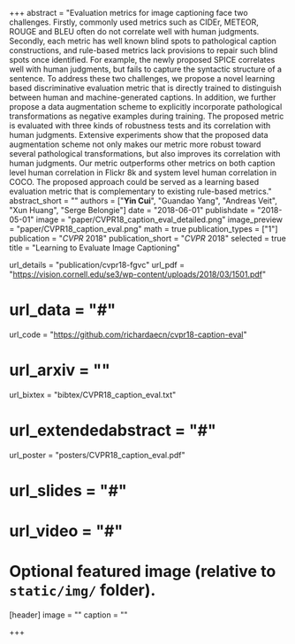 +++
abstract = "Evaluation metrics for image captioning face two challenges. Firstly, commonly used metrics such as CIDEr, METEOR, ROUGE and BLEU often do not correlate well with human judgments. Secondly, each metric has well known blind spots to pathological caption constructions, and rule-based metrics lack provisions to repair such blind spots once identified. For example, the newly proposed SPICE correlates well with human judgments, but fails to capture the syntactic structure of a sentence. To address these two challenges, we propose a novel learning based discriminative evaluation metric that is directly trained to distinguish between human and machine-generated captions. In addition, we further propose a data augmentation scheme to explicitly incorporate pathological transformations as negative examples during training. The proposed metric is evaluated with three kinds of robustness tests and its correlation with human judgments. Extensive experiments show that the proposed data augmentation scheme not only makes our metric more robust toward several pathological transformations, but also improves its correlation with human judgments. Our metric outperforms other metrics on both caption level human correlation in Flickr 8k and system level human correlation in COCO. The proposed approach could be served as a learning based evaluation metric that is complementary to existing rule-based metrics."
abstract_short = ""
authors = ["**Yin Cui**", "Guandao Yang", "Andreas Veit", "Xun Huang", "Serge Belongie"]
date = "2018-06-01"
publishdate = "2018-05-01"
image = "paper/CVPR18_caption_eval_detailed.png"
image_preview = "paper/CVPR18_caption_eval.png"
math = true
publication_types = ["1"]
publication = "*CVPR* 2018"
publication_short = "*CVPR* 2018"
selected = true
title = "Learning to Evaluate Image Captioning"

url_details = "publication/cvpr18-fgvc"
url_pdf = "https://vision.cornell.edu/se3/wp-content/uploads/2018/03/1501.pdf"
# url_data = "#"
url_code = "https://github.com/richardaecn/cvpr18-caption-eval"
# url_arxiv = ""
url_bixtex = "bibtex/CVPR18_caption_eval.txt"
# url_extendedabstract = "#"
url_poster = "posters/CVPR18_caption_eval.pdf"
# url_slides = "#"
# url_video = "#"

# Optional featured image (relative to `static/img/` folder).
[header]
image = ""
caption = ""

+++

